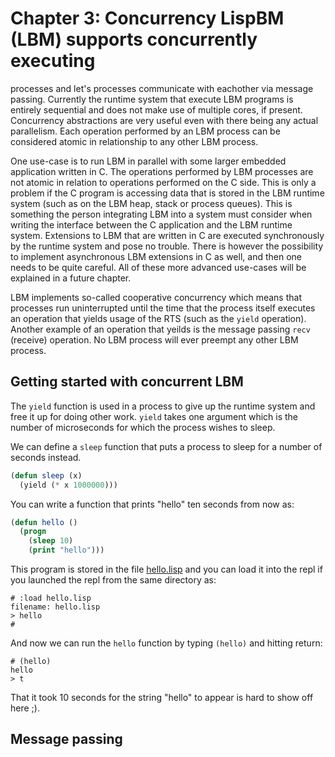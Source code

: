 
# Chapter 3: Concurrency LispBM (LBM) supports concurrently executing
processes and let's processes communicate with eachother via message
passing. Currently the runtime system that execute LBM programs is
entirely sequential and does not make use of multiple cores, if
present. Concurrency abstractions are very useful even with there
being any actual parallelism. Each operation performed by an LBM
process can be considered atomic in relationship to any other LBM
process.

One use-case is to run LBM in parallel with some larger embedded
application written in C. The operations performed by LBM processes
are not atomic in relation to operations performed on the C side. This
is only a problem if the C program is accessing data that is stored in
the LBM runtime system (such as on the LBM heap, stack or process
queues). This is something the person integrating LBM into a system
must consider when writing the interface between the C application and
the LBM runtime system. Extensions to LBM that are written in C are
executed synchronously by the runtime system and pose no
trouble. There is however the possibility to implement asynchronous
LBM extensions in C as well, and then one needs to be quite
careful. All of these more advanced use-cases will be explained in a
future chapter.

LBM implements so-called cooperative concurrency which means that
processes run uninterrupted until the time that the process itself
executes an operation that yields usage of the RTS (such as the
`yield` operation). Another example of an operation that yeilds is the
message passing `recv` (receive) operation.  No LBM process will ever
preempt any other LBM process.


## Getting started with concurrent LBM

The `yield` function is used in a process to give up the runtime system
and free it up for doing other work. `yield` takes one argument which is the
number of microseconds for which the process wishes to sleep.

We can define a `sleep` function that puts a process to sleep for a number of
seconds instead.

```lisp
(defun sleep (x)
  (yield (* x 1000000)))
``` 

You can write a function that prints "hello" ten seconds from now as:

```lisp
(defun hello ()
  (progn
    (sleep 10)
    (print "hello")))
``` 

This program is stored in the file [hello.lisp](../ch3_examples/hello.lisp)
and you can load it into the repl if you launched the repl from the same directory as:

```
# :load hello.lisp
filename: hello.lisp
> hello
# 
```

And now we can run the `hello` function by typing `(hello)` and hitting return:

```
# (hello)
hello
> t
``` 

That it took 10 seconds for the string "hello" to appear is hard to show off here ;).











## Message passing



